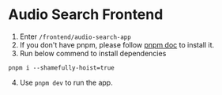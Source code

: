 # Audio Search Frontend

1. Enter `/frontend/audio-search-app`
2. If you don't have pnpm, please follow [pnpm doc](https://pnpm.io/zh-TW/installation) to install it.
3. Run below commend to install dependencies

```
pnpm i --shamefully-hoist=true
```

4. Use `pnpm dev` to run the app.
